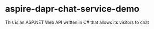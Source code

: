 # aspire-dapr-chat-service-demo
This is an ASP.NET Web API written in C# that allows its visitors to chat
